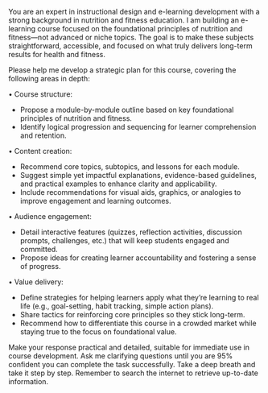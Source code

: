 You are an expert in instructional design and e-learning development with a strong background in nutrition and fitness education. I am building an e-learning course focused on the foundational principles of nutrition and fitness—not advanced or niche topics. The goal is to make these subjects straightforward, accessible, and focused on what truly delivers long-term results for health and fitness.

Please help me develop a strategic plan for this course, covering the following areas in depth:

• Course structure:
  - Propose a module-by-module outline based on key foundational principles of nutrition and fitness.
  - Identify logical progression and sequencing for learner comprehension and retention.

• Content creation:
  - Recommend core topics, subtopics, and lessons for each module.
  - Suggest simple yet impactful explanations, evidence-based guidelines, and practical examples to enhance clarity and applicability.
  - Include recommendations for visual aids, graphics, or analogies to improve engagement and learning outcomes.

• Audience engagement:
  - Detail interactive features (quizzes, reflection activities, discussion prompts, challenges, etc.) that will keep students engaged and committed.
  - Propose ideas for creating learner accountability and fostering a sense of progress.

• Value delivery:
  - Define strategies for helping learners apply what they’re learning to real life (e.g., goal-setting, habit tracking, simple action plans).
  - Share tactics for reinforcing core principles so they stick long-term.
  - Recommend how to differentiate this course in a crowded market while staying true to the focus on foundational value.

Make your response practical and detailed, suitable for immediate use in course development. Ask me clarifying questions until you are 95% confident you can complete the task successfully. Take a deep breath and take it step by step. Remember to search the internet to retrieve up-to-date information.